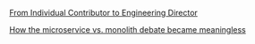 [From Individual Contributor to Engineering Director](https://hybridhacker.email/p/from-individual-contributor-to-director?r=2bjtip&utm_campaign=post&)

[How the microservice vs. monolith debate became meaningless](https://itnext.io/how-the-microservice-vs-monolith-debate-became-meaningless-7e90678c5a29)



